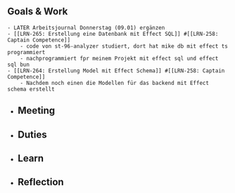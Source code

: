## Goals & Work
	- LATER Arbeitsjournal Donnerstag (09.01) ergänzen
	- [[LRN-265: Erstellung eine Datenbank mit Effect SQL]] #[[LRN-258: Captain Competence]]
		- code von st-96-analyzer studiert, dort hat mike db mit effect ts programmiert
		- nachprogrammiert fpr meinem Projekt mit effect sql und effect sql bun
	- [[LRN-264: Erstellung Model mit Effect Schema]] #[[LRN-258: Captain Competence]]
		- Nachdem noch einen die Modellen für das backend mit Effect schema erstellt
- ## Meeting
- ## Duties
- ## Learn
- ## Reflection